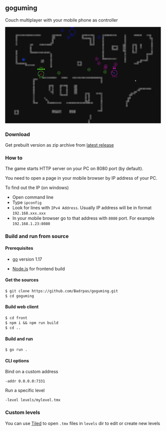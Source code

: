 ## goguming
Couch multiplayer with your mobile phone as controller

![Screenshot](screenshot.png)

### Download
Get prebuilt version as zip archive from [latest release](https://github.com/Badrpas/goguming/releases/latest)

### How to
The game starts HTTP server on your PC on 8080 port (by default).

You need to open a page in your mobile browser by IP address of your PC.

To find out the IP (on windows)

- Open command line
- Type `ipconfig`
- Look for lines with `IPv4 Address`. Usually IP address will be in format `192.168.xxx.xxx`
- In your mobile browser go to that address with `8080` port. For example `192.168.1.23:8080`

### Build and run from source
#### Prerequisites
- [go](https://go.dev/dl/) version 1.17

- [Node.js](https://nodejs.org/) for frontend build

#### Get the sources
```shell
$ git clone https://github.com/Badrpas/goguming.git
$ cd goguming
```

#### Build web client
```shell
$ cd front
$ npm i && npm run build
$ cd ..
```

#### Build and run
```shell
$ go run .
```

#### CLI options
Bind on a custom address

```shell
-addr 0.0.0.0:7331
```

Run a specific level
```shell
-level levels/mylevel.tmx
```

### Custom levels
You can use [Tiled](https://www.mapeditor.org/) to open `.tmx` files in `levels` dir to edit or create new levels

